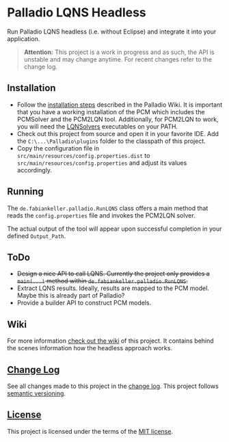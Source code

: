 # Palladio LQNS Headless

Run Palladio LQNS headless (i.e. without Eclipse) and integrate it into your application.

> **Attention:** This project is a work in progress and as such, the API is unstable and may change anytime. For recent changes refer to the change log.

## Installation

- Follow the [installation steps](https://sdqweb.ipd.kit.edu/wiki/PCM2LQN) described in the Palladio Wiki. It is important that you have a working installation of the PCM which includes the PCMSolver and the PCM2LQN tool. Additionally, for PCM2LQN to work, you will need the [LQNSolvers](http://www.sce.carleton.ca/rads/lqns/) executables on your PATH.
- Check out this project from source and open it in your favorite IDE. Add the `C:\...\Palladio\plugins` folder to the classpath of this project.
- Copy the configuration file in `src/main/resources/config.properties.dist` to `src/main/resources/config.properties` and adjust its values accordingly.

## Running

The `de.fabiankeller.palladio.RunLQNS` class offers a main method that reads the `config.properties` file and invokes the PCM2LQN solver.

The actual output of the tool will appear upon successful completion in your defined `Output_Path`.

## ToDo

- ~~Design a nice API to call LQNS. Currently the project only provides a `main(...)` method within `de.fabiankeller.palladio.RunLQNS`.~~
- Extract LQNS results. Ideally, results are mapped to the PCM model. Maybe this is already part of Palladio?
- Provide a builder API to construct PCM models.

## Wiki

For more information [check out the wiki](https://github.com/SQuAT-Team/palladio-lqns-headless/wiki) of this project. It contains behind the scenes information how the headless approach works.


## [Change Log](CHANGELOG.md)

See all changes made to this project in the [change log](CHANGELOG.md). This project follows [semantic versioning](http://semver.org/).


## [License](LICENSE)

This project is licensed under the terms of the [MIT license](LICENSE).